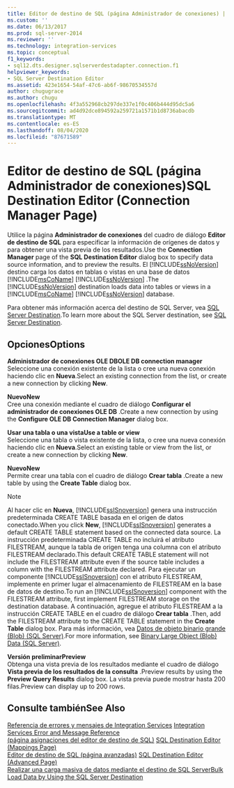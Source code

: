 ```yaml
---
title: Editor de destino de SQL (página Administrador de conexiones) | Microsoft Docs
ms.custom: ''
ms.date: 06/13/2017
ms.prod: sql-server-2014
ms.reviewer: ''
ms.technology: integration-services
ms.topic: conceptual
f1_keywords:
- sql12.dts.designer.sqlserverdestadapter.connection.f1
helpviewer_keywords:
- SQL Server Destination Editor
ms.assetid: 423e1654-54af-47c6-ab6f-98670534557d
author: chugugrace
ms.author: chugu
ms.openlocfilehash: 4f3a552968cb297de337e1f0c406b444d95dc5a6
ms.sourcegitcommit: ad4d92dce894592a259721a1571b1d8736abacdb
ms.translationtype: MT
ms.contentlocale: es-ES
ms.lasthandoff: 08/04/2020
ms.locfileid: "87671589"
---
```

# <a name="sql-destination-editor-connection-manager-page"></a><span data-ttu-id="24940-102">Editor de destino de SQL (página Administrador de conexiones)</span><span class="sxs-lookup"><span data-stu-id="24940-102">SQL Destination Editor (Connection Manager Page)</span></span>
  <span data-ttu-id="24940-103">Utilice la página **Administrador de conexiones** del cuadro de diálogo **Editor de destino de SQL** para especificar la información de orígenes de datos y para obtener una vista previa de los resultados.</span><span class="sxs-lookup"><span data-stu-id="24940-103">Use the **Connection Manager** page of the **SQL Destination Editor** dialog box to specify data source information, and to preview the results.</span></span> <span data-ttu-id="24940-104">El [!INCLUDE[ssNoVersion](../includes/ssnoversion-md.md)] destino carga los datos en tablas o vistas en una base de datos [!INCLUDE[msCoName](../includes/msconame-md.md)] [!INCLUDE[ssNoVersion](../includes/ssnoversion-md.md)] .</span><span class="sxs-lookup"><span data-stu-id="24940-104">The [!INCLUDE[ssNoVersion](../includes/ssnoversion-md.md)] destination loads data into tables or views in a [!INCLUDE[msCoName](../includes/msconame-md.md)] [!INCLUDE[ssNoVersion](../includes/ssnoversion-md.md)] database.</span></span>  
  
 <span data-ttu-id="24940-105">Para obtener más información acerca del destino de SQL Server, vea [SQL Server Destination](data-flow/sql-server-destination.md).</span><span class="sxs-lookup"><span data-stu-id="24940-105">To learn more about the SQL Server destination, see [SQL Server Destination](data-flow/sql-server-destination.md).</span></span>  
  
## <a name="options"></a><span data-ttu-id="24940-106">Opciones</span><span class="sxs-lookup"><span data-stu-id="24940-106">Options</span></span>  
 <span data-ttu-id="24940-107">**Administrador de conexiones OLE DB**</span><span class="sxs-lookup"><span data-stu-id="24940-107">**OLE DB connection manager**</span></span>  
 <span data-ttu-id="24940-108">Seleccione una conexión existente de la lista o cree una nueva conexión haciendo clic en **Nueva**.</span><span class="sxs-lookup"><span data-stu-id="24940-108">Select an existing connection from the list, or create a new connection by clicking **New**.</span></span>  
  
 <span data-ttu-id="24940-109">**Nuevo**</span><span class="sxs-lookup"><span data-stu-id="24940-109">**New**</span></span>  
 <span data-ttu-id="24940-110">Cree una conexión mediante el cuadro de diálogo **Configurar el administrador de conexiones OLE DB** .</span><span class="sxs-lookup"><span data-stu-id="24940-110">Create a new connection by using the **Configure OLE DB Connection Manager** dialog box.</span></span>  
  
 <span data-ttu-id="24940-111">**Usar una tabla o una vista**</span><span class="sxs-lookup"><span data-stu-id="24940-111">**Use a table or view**</span></span>  
 <span data-ttu-id="24940-112">Seleccione una tabla o vista existente de la lista, o cree una nueva conexión haciendo clic en **Nueva**.</span><span class="sxs-lookup"><span data-stu-id="24940-112">Select an existing table or view from the list, or create a new connection by clicking **New**.</span></span>  
  
 <span data-ttu-id="24940-113">**Nuevo**</span><span class="sxs-lookup"><span data-stu-id="24940-113">**New**</span></span>  
 <span data-ttu-id="24940-114">Permite crear una tabla con el cuadro de diálogo **Crear tabla** .</span><span class="sxs-lookup"><span data-stu-id="24940-114">Create a new table by using the **Create Table** dialog box.</span></span>  
  
> [!NOTE]  
>  <span data-ttu-id="24940-115">Al hacer clic en **Nueva**, [!INCLUDE[ssISnoversion](../includes/ssisnoversion-md.md)] genera una instrucción predeterminada CREATE TABLE basada en el origen de datos conectado.</span><span class="sxs-lookup"><span data-stu-id="24940-115">When you click **New**, [!INCLUDE[ssISnoversion](../includes/ssisnoversion-md.md)] generates a default CREATE TABLE statement based on the connected data source.</span></span> <span data-ttu-id="24940-116">La instrucción predeterminada CREATE TABLE no incluirá el atributo FILESTREAM, aunque la tabla de origen tenga una columna con el atributo FILESTREAM declarado.</span><span class="sxs-lookup"><span data-stu-id="24940-116">This default CREATE TABLE statement will not include the FILESTREAM attribute even if the source table includes a column with the FILESTREAM attribute declared.</span></span> <span data-ttu-id="24940-117">Para ejecutar un componente [!INCLUDE[ssISnoversion](../includes/ssisnoversion-md.md)] con el atributo FILESTREAM, implemente en primer lugar el almacenamiento de FILESTREAM en la base de datos de destino.</span><span class="sxs-lookup"><span data-stu-id="24940-117">To run an [!INCLUDE[ssISnoversion](../includes/ssisnoversion-md.md)] component with the FILESTREAM attribute, first implement FILESTREAM storage on the destination database.</span></span> <span data-ttu-id="24940-118">A continuación, agregue el atributo FILESTREAM a la instrucción CREATE TABLE en el cuadro de diálogo **Crear tabla** .</span><span class="sxs-lookup"><span data-stu-id="24940-118">Then, add the FILESTREAM attribute to the CREATE TABLE statement in the **Create Table** dialog box.</span></span> <span data-ttu-id="24940-119">Para más información, vea [Datos de objeto binario grande &#40;Blob&#41; &#40;SQL Server&#41;](../relational-databases/blob/binary-large-object-blob-data-sql-server.md).</span><span class="sxs-lookup"><span data-stu-id="24940-119">For more information, see [Binary Large Object &#40;Blob&#41; Data &#40;SQL Server&#41;](../relational-databases/blob/binary-large-object-blob-data-sql-server.md).</span></span>  
  
 <span data-ttu-id="24940-120">**Versión preliminar**</span><span class="sxs-lookup"><span data-stu-id="24940-120">**Preview**</span></span>  
 <span data-ttu-id="24940-121">Obtenga una vista previa de los resultados mediante el cuadro de diálogo **Vista previa de los resultados de la consulta** .</span><span class="sxs-lookup"><span data-stu-id="24940-121">Preview results by using the **Preview Query Results** dialog box.</span></span> <span data-ttu-id="24940-122">La vista previa puede mostrar hasta 200 filas.</span><span class="sxs-lookup"><span data-stu-id="24940-122">Preview can display up to 200 rows.</span></span>  
  
## <a name="see-also"></a><span data-ttu-id="24940-123">Consulte también</span><span class="sxs-lookup"><span data-stu-id="24940-123">See Also</span></span>  
 <span data-ttu-id="24940-124">[Referencia de errores y mensajes de Integration Services](../../2014/integration-services/integration-services-error-and-message-reference.md) </span><span class="sxs-lookup"><span data-stu-id="24940-124">[Integration Services Error and Message Reference](../../2014/integration-services/integration-services-error-and-message-reference.md) </span></span>  
 <span data-ttu-id="24940-125">[&#40;página asignaciones del editor de destino de SQL&#41;](../../2014/integration-services/sql-destination-editor-mappings-page.md) </span><span class="sxs-lookup"><span data-stu-id="24940-125">[SQL Destination Editor &#40;Mappings Page&#41;](../../2014/integration-services/sql-destination-editor-mappings-page.md) </span></span>  
 <span data-ttu-id="24940-126">[Editor de destino de SQL &#40;página avanzadas&#41;](../../2014/integration-services/sql-destination-editor-advanced-page.md) </span><span class="sxs-lookup"><span data-stu-id="24940-126">[SQL Destination Editor &#40;Advanced Page&#41;](../../2014/integration-services/sql-destination-editor-advanced-page.md) </span></span>  
 [<span data-ttu-id="24940-127">Realizar una carga masiva de datos mediante el destino de SQL Server</span><span class="sxs-lookup"><span data-stu-id="24940-127">Bulk Load Data by Using the SQL Server Destination</span></span>](data-flow/bulk-load-data-by-using-the-sql-server-destination.md)  
  
  
